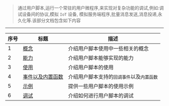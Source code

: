 > 通过用户脚本,运行一个常驻的用户微程序,来实现对复杂功能的调试,例如:调试设备间的协议,模拟 `IoT` 设备, 模拟服务端程序,批量消息发送,消息投递,永久化等.该部分文档包含如下内容

---

| 序号 | 标题                                                 | 描述                                       |
| ---- | ---------------------------------------------------- | ------------------------------------------ |
| 1    | [概念](en/user-script/concept.md)                    | 介绍用户脚本使用中一些相关的概念           |
| 2    | [能力](en/user-script/ability.md)                    | 介绍用户脚本能够实现的能力                 |
| 3    | [使用](en/user-script/usage.md)                      | 介绍用户脚本的使用                         |
| 4    | [事件以及内置函数](en/user-script/event-function.md) | 介绍用户脚本支持的`回调事件`以及`内置函数` |
| 5    | [示例](en/user-script/demo.md)                       | 提供一些用户脚本的使用示例                 |
| 6    | [调试](en/user-script/debug.md)                      | 介绍如何进行用户脚本的调试                 |
